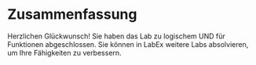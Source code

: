 # Zusammenfassung

Herzlichen Glückwunsch! Sie haben das Lab zu logischem UND für Funktionen abgeschlossen. Sie können in LabEx weitere Labs absolvieren, um Ihre Fähigkeiten zu verbessern.
